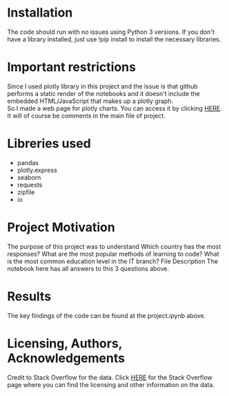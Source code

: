 # Installation
The code should run with no issues using Python 3 versions. If you don't have a library installed, just use !pip install to install the necessary libraries.

# Important restrictions
Since I used plotly library in this project and the issue is that github performs a static render of the notebooks and it doesn't include the embedded HTML/JavaScript that makes up a plotly graph.<br>
So I made a web page for plotly charts. You can access it by clicking <a href="https://dzmitrypihulski.github.io/Stack_Overflow_data_analysis/">HERE</a>.<br> It will of course be comments in the main file of project.

# Libreries used
* pandas  
* plotly.express
* seaborn
* requests
* zipfile
* io

# Project Motivation
The purpose of this project was to understand
Which country has the most responses?
What are the most popular methods of learning to code?
What is the most common education level in the IT branch?
File Description
The notebook here has all answers to this 3 questions above.



# Results
The key findings of the code can be found at the project.ipynb above.

# Licensing, Authors, Acknowledgements
Credit to Stack Overflow for the data. Click <a href="https://insights.stackoverflow.com/survey">HERE</a> for the Stack Overflow page where you can find the licensing and other information on the data.
